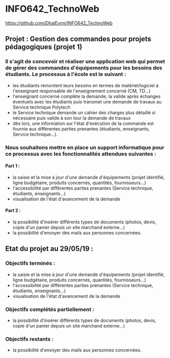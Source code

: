 # INFO642_TechnoWeb

https://github.com/DhalEynn/INFO642_TechnoWeb

## Projet : Gestion des commandes pour projets pédagogiques (projet 1)
### Il s'agit de concevoir et réaliser une application web qui permet de gérer des commandes d'équipements pour les besoins des étudiants. Le processus à l'école est le suivant :
- les étudiants remontent leurs besoins en termes de matériel/logiciel à l'enseignant responsable de l'enseignement concerné (CM, TD...)
- l'enseignant concerné complète la demande, la valide après échanges éventuels avec les étudiants puis transmet une demande de travaux au Service technique Polytech
- le Service technique demande un cahier des charges plus détaillé si nécessaire puis valide à son tour la demande de travaux
- dès lors, une information sur l'état d'exécution de la commande est fournie aux différentes parties prenantes (étudiants, enseignants, Service technique...).
### Nous souhaitons mettre en place un support informatique pour ce processus avec les fonctionnalités attendues suivantes :
#### Part 1 :
- la saisie et la mise à jour d'une demande d'équipements (projet identifié, ligne budgétaire, produits concernés, quantités, fournisseurs...)
- l'accessibilité par différentes parties prenantes (Service technique, étudiants, enseignants...)
- visualisation de l'état d'avancement de la demande
#### Part 2 :
- la possibilité d'insérer différents types de documents (photos, devis, copie d'un panier depuis un site marchand externe...)
- la possibilité d'envoyer des mails aux personnes concernées.
## Etat du projet au 29/05/19 :
### Objectifs terminés :
- la saisie et la mise à jour d'une demande d'équipements (projet identifié, ligne budgétaire, produits concernés, quantités, fournisseurs...)
- l'accessibilité par différentes parties prenantes (Service technique, étudiants, enseignants...)
- visualisation de l'état d'avancement de la demande
### Objectifs complétés partiellement :
- la possibilité d'insérer différents types de documents (photos, devis, copie d'un panier depuis un site marchand externe...)
### Objectifs restants :
- la possibilité d'envoyer des mails aux personnes concernées.

